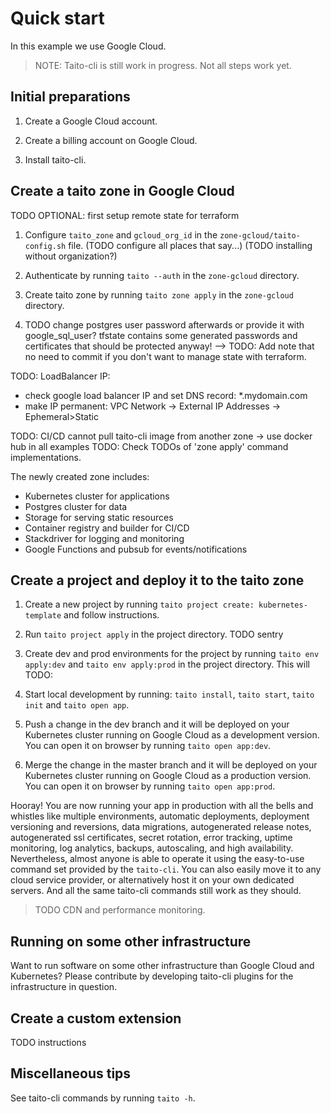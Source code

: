 # Quick start

In this example we use Google Cloud.

> NOTE: Taito-cli is still work in progress. Not all steps work yet.

## Initial preparations

1. Create a Google Cloud account.

2. Create a billing account on Google Cloud.

3. Install taito-cli.

## Create a taito zone in Google Cloud

TODO OPTIONAL: first setup remote state for terraform

1. Configure `taito_zone` and `gcloud_org_id` in the `zone-gcloud/taito-config.sh` file. (TODO configure all places that say...) (TODO installing without organization?)

2. Authenticate by running `taito --auth` in the `zone-gcloud` directory.

3. Create taito zone by running `taito zone apply` in the `zone-gcloud` directory.

4. TODO change postgres user password afterwards or provide it with google_sql_user? tfstate contains some generated passwords and certificates that should be protected anyway! --> TODO: Add note that no need to commit if you don't want to manage state with terraform.

TODO: LoadBalancer IP:
- check google load balancer IP and set DNS record: *.mydomain.com
- make IP permanent: VPC Network -> External IP Addresses -> Ephemeral>Static

TODO: CI/CD cannot pull taito-cli image from another zone -> use docker hub in all examples
TODO: Check TODOs of 'zone apply' command implementations.

The newly created zone includes:

* Kubernetes cluster for applications
* Postgres cluster for data
* Storage for serving static resources
* Container registry and builder for CI/CD
* Stackdriver for logging and monitoring
* Google Functions and pubsub for events/notifications

## Create a project and deploy it to the taito zone

1. Create a new project by running `taito project create: kubernetes-template` and follow instructions.

2. Run `taito project apply` in the project directory. TODO sentry

3. Create dev and prod environments for the project by running `taito env apply:dev` and `taito env apply:prod` in the project directory. This will TODO:

4. Start local development by running: `taito install`, `taito start`, `taito init` and `taito open app`.

5. Push a change in the dev branch and it will be deployed on your Kubernetes cluster running on Google Cloud as a development version. You can open it on browser by running `taito open app:dev`.

6. Merge the change in the master branch and it will be deployed on your Kubernetes cluster running on Google Cloud as a production version. You can open it on browser by running `taito open app:prod`.

Hooray! You are now running your app in production with all the bells and whistles like multiple environments, automatic deployments, deployment versioning and reversions, data migrations, autogenerated release notes, autogenerated ssl certificates, secret rotation, error tracking, uptime monitoring, log analytics, backups, autoscaling, and high availability. Nevertheless, almost anyone is able to operate it using the easy-to-use command set provided by the `taito-cli`. You can also easily move it to any cloud service provider, or alternatively host it on your own dedicated servers. And all the same taito-cli commands still work as they should.

> TODO CDN and performance monitoring.

## Running on some other infrastructure

Want to run software on some other infrastructure than Google Cloud and Kubernetes? Please contribute by developing taito-cli plugins for the infrastructure in question.

## Create a custom extension

TODO instructions

## Miscellaneous tips

See taito-cli commands by running `taito -h`.

